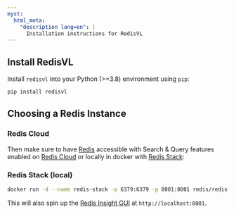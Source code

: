 ```yaml
---
myst:
  html_meta:
    "description lang=en": |
      Installation instructions for RedisVL
---
```



## Install RedisVL

Install `redisvl` into your Python (>=3.8) environment using `pip`:

```bash
pip install redisvl
```


## Choosing a Redis Instance


### Redis Cloud

Then make sure to have [Redis](https://redis.io) accessible with Search & Query features enabled on [Redis Cloud](https://redis.com/try-free) or locally in docker with [Redis Stack](https://redis.io/docs/getting-started/install-stack/docker/):

### Redis Stack (local)


```bash
docker run -d --name redis-stack -p 6379:6379 -p 8001:8001 redis/redis-stack:latest
```

This will also spin up the [Redis Insight GUI](https://redis.com/redis-enterprise/redis-insight/) at `http://localhost:8001`.
